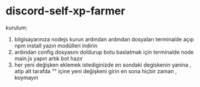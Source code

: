 # discord-self-xp-farmer
kurulum: 
1. bilgisayarınıza nodejs kurun ardından ardından dosyaları terminalde açıp npm install yazın modülleri indirin
2. ardından config dosyasını doldurup botu baslatmak için terminalde node main.js yapın artık bot hazır
3. her yeni değişken eklemek istediginizde en sondaki degiskenin yanina , atip
alt tarafda "" içine yeni değişkeni girin en sona hiçbir zaman , koymayın
